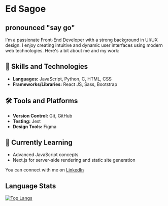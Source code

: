# Ed Sagoe 
## pronounced "say go"
I'm a passionate Front-End Developer with a strong background in UI/UX design. I enjoy creating intuitive and dynamic user interfaces using modern web technologies. Here's a bit about me and my work:

## 🚀 Skills and Technologies

- **Languages:** JavaScript, Python, C, HTML, CSS
- **Frameworks/Libraries:** React JS, Sass, Bootstrap

## 🛠️ Tools and Platforms

- **Version Control:** Git, GitHub
- **Testing:** Jest
- **Design Tools:** Figma

## 🌱 Currently Learning

- Advanced JavaScript concepts
- Next.js for server-side rendering and static site generation

You can connect with me on [LinkedIn](https://linkedin.com/in/edmund-sagoe)

Language Stats
---
[![Top Langs](https://github-readme-stats.vercel.app/api/top-langs/?username=edfvr&layout=compact&theme=tokyonight&show_icons=true)](https://github.com/anuraghazra/github-readme-stats)
